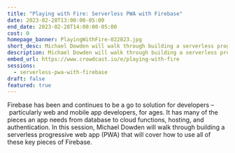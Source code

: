 ```yaml
---
title: "Playing with Fire: Serverless PWA with Firebase"
date: 2023-02-28T13:00:00-05:00
end_date: 2023-02-28T14:00:00-05:00
cost: 0
homepage_banner: PlayingWithFire-022823.jpg
short_desc: Michael Dowden will walk through building a serverless progressive web app (PWA) that will cover how to use database to cloud functions, hosting, and authentication in Firebase.
description: Michael Dowden will walk through building a serverless progressive web app (PWA) that will cover how to use database to cloud functions, hosting, and authentication in Firebase.
embed_url: https://www.crowdcast.io/e/playing-with-fire
sessions:
  - serverless-pwa-with-firebase
draft: false
featured: true
---
```


Firebase has been and continues to be a go to solution for developers – particularly web and mobile app developers, for ages. It has many of the pieces an app needs from database to cloud functions, hosting, and authentication. In this session, Michael Dowden will walk through building a serverless progressive web app (PWA) that will cover how to use all of these key pieces of Firebase.